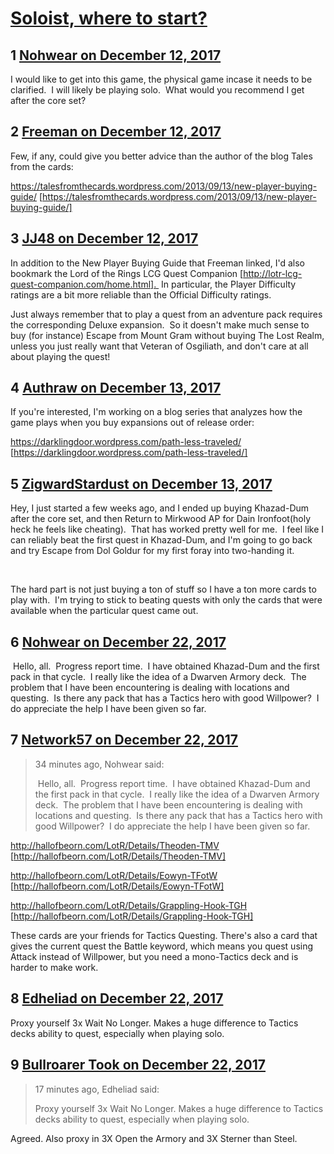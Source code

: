 # [Soloist, where to start?](https://community.fantasyflightgames.com/topic/265285-soloist-where-to-start/)

## 1 [Nohwear on December 12, 2017](https://community.fantasyflightgames.com/topic/265285-soloist-where-to-start/?do=findComment&comment=3122837)

I would like to get into this game, the physical game incase it needs to be clarified.  I will likely be playing solo.  What would you recommend I get after the core set?

## 2 [Freeman on December 12, 2017](https://community.fantasyflightgames.com/topic/265285-soloist-where-to-start/?do=findComment&comment=3122844)

Few, if any, could give you better advice than the author of the blog Tales from the cards:

https://talesfromthecards.wordpress.com/2013/09/13/new-player-buying-guide/ [https://talesfromthecards.wordpress.com/2013/09/13/new-player-buying-guide/]

## 3 [JJ48 on December 12, 2017](https://community.fantasyflightgames.com/topic/265285-soloist-where-to-start/?do=findComment&comment=3122876)

In addition to the New Player Buying Guide that Freeman linked, I'd also bookmark the Lord of the Rings LCG Quest Companion [http://lotr-lcg-quest-companion.com/home.html].  In particular, the Player Difficulty ratings are a bit more reliable than the Official Difficulty ratings.

Just always remember that to play a quest from an adventure pack requires the corresponding Deluxe expansion.  So it doesn't make much sense to buy (for instance) Escape from Mount Gram without buying The Lost Realm, unless you just really want that Veteran of Osgiliath, and don't care at all about playing the quest!

## 4 [Authraw on December 13, 2017](https://community.fantasyflightgames.com/topic/265285-soloist-where-to-start/?do=findComment&comment=3123134)

If you're interested, I'm working on a blog series that analyzes how the game plays when you buy expansions out of release order:

https://darklingdoor.wordpress.com/path-less-traveled/ [https://darklingdoor.wordpress.com/path-less-traveled/]

## 5 [ZigwardStardust on December 13, 2017](https://community.fantasyflightgames.com/topic/265285-soloist-where-to-start/?do=findComment&comment=3123732)

Hey, I just started a few weeks ago, and I ended up buying Khazad-Dum after the core set, and then Return to Mirkwood AP for Dain Ironfoot(holy heck he feels like cheating).  That has worked pretty well for me.  I feel like I can reliably beat the first quest in Khazad-Dum, and I'm going to go back and try Escape from Dol Goldur for my first foray into two-handing it.

 

The hard part is not just buying a ton of stuff so I have a ton more cards to play with.  I'm trying to stick to beating quests with only the cards that were available when the particular quest came out.

## 6 [Nohwear on December 22, 2017](https://community.fantasyflightgames.com/topic/265285-soloist-where-to-start/?do=findComment&comment=3139545)

 Hello, all.  Progress report time.  I have obtained Khazad-Dum and the first pack in that cycle.  I really like the idea of a Dwarven Armory deck.  The problem that I have been encountering is dealing with locations and questing.  Is there any pack that has a Tactics hero with good Willpower?  I do appreciate the help I have been given so far.

## 7 [Network57 on December 22, 2017](https://community.fantasyflightgames.com/topic/265285-soloist-where-to-start/?do=findComment&comment=3139613)

> 34 minutes ago, Nohwear said:
> 
>  Hello, all.  Progress report time.  I have obtained Khazad-Dum and the first pack in that cycle.  I really like the idea of a Dwarven Armory deck.  The problem that I have been encountering is dealing with locations and questing.  Is there any pack that has a Tactics hero with good Willpower?  I do appreciate the help I have been given so far.

http://hallofbeorn.com/LotR/Details/Theoden-TMV [http://hallofbeorn.com/LotR/Details/Theoden-TMV]

http://hallofbeorn.com/LotR/Details/Eowyn-TFotW [http://hallofbeorn.com/LotR/Details/Eowyn-TFotW]

http://hallofbeorn.com/LotR/Details/Grappling-Hook-TGH [http://hallofbeorn.com/LotR/Details/Grappling-Hook-TGH]

These cards are your friends for Tactics Questing. There's also a card that gives the current quest the Battle keyword, which means you quest using Attack instead of Willpower, but you need a mono-Tactics deck and is harder to make work.

## 8 [Edheliad on December 22, 2017](https://community.fantasyflightgames.com/topic/265285-soloist-where-to-start/?do=findComment&comment=3139714)

Proxy yourself 3x Wait No Longer. Makes a huge difference to Tactics decks ability to quest, especially when playing solo.

## 9 [Bullroarer Took on December 22, 2017](https://community.fantasyflightgames.com/topic/265285-soloist-where-to-start/?do=findComment&comment=3139760)

> 17 minutes ago, Edheliad said:
> 
> Proxy yourself 3x Wait No Longer. Makes a huge difference to Tactics decks ability to quest, especially when playing solo.

Agreed. Also proxy in 3X Open the Armory and 3X Sterner than Steel.

